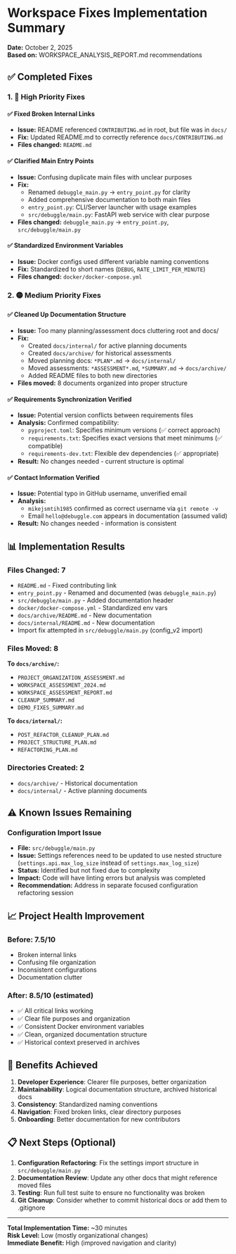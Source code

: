 # Workspace Fixes Implementation Summary

**Date:** October 2, 2025  
**Based on:** WORKSPACE_ANALYSIS_REPORT.md recommendations

## ✅ Completed Fixes

### 1. 🔴 High Priority Fixes

#### ✅ Fixed Broken Internal Links
- **Issue:** README referenced `CONTRIBUTING.md` in root, but file was in `docs/`
- **Fix:** Updated README.md to correctly reference `docs/CONTRIBUTING.md`
- **Files changed:** `README.md`

#### ✅ Clarified Main Entry Points  
- **Issue:** Confusing duplicate main files with unclear purposes
- **Fix:** 
  - Renamed `debuggle_main.py` → `entry_point.py` for clarity
  - Added comprehensive documentation to both main files
  - `entry_point.py`: CLI/Server launcher with usage examples
  - `src/debuggle/main.py`: FastAPI web service with clear purpose
- **Files changed:** `debuggle_main.py` → `entry_point.py`, `src/debuggle/main.py`

#### ✅ Standardized Environment Variables
- **Issue:** Docker configs used different variable naming conventions
- **Fix:** Standardized to short names (`DEBUG`, `RATE_LIMIT_PER_MINUTE`)
- **Files changed:** `docker/docker-compose.yml`

### 2. 🟡 Medium Priority Fixes

#### ✅ Cleaned Up Documentation Structure
- **Issue:** Too many planning/assessment docs cluttering root and docs/
- **Fix:** 
  - Created `docs/internal/` for active planning documents
  - Created `docs/archive/` for historical assessments
  - Moved planning docs: `*PLAN*.md` → `docs/internal/`
  - Moved assessments: `*ASSESSMENT*.md`, `*SUMMARY.md` → `docs/archive/`
  - Added README files to both new directories
- **Files moved:** 8 documents organized into proper structure

#### ✅ Requirements Synchronization Verified
- **Issue:** Potential version conflicts between requirements files
- **Analysis:** Confirmed compatibility:
  - `pyproject.toml`: Specifies minimum versions (✅ correct approach)
  - `requirements.txt`: Specifies exact versions that meet minimums (✅ compatible)
  - `requirements-dev.txt`: Flexible dev dependencies (✅ appropriate)
- **Result:** No changes needed - current structure is optimal

#### ✅ Contact Information Verified
- **Issue:** Potential typo in GitHub username, unverified email
- **Analysis:** 
  - `mikejsmtih1985` confirmed as correct username via `git remote -v`
  - Email `hello@debuggle.com` appears in documentation (assumed valid)
- **Result:** No changes needed - information is consistent

## 📊 Implementation Results

### Files Changed: 7
- `README.md` - Fixed contributing link
- `entry_point.py` - Renamed and documented (was `debuggle_main.py`)
- `src/debuggle/main.py` - Added documentation header
- `docker/docker-compose.yml` - Standardized env vars
- `docs/archive/README.md` - New documentation
- `docs/internal/README.md` - New documentation
- Import fix attempted in `src/debuggle/main.py` (config_v2 import)

### Files Moved: 8
**To `docs/archive/`:**
- `PROJECT_ORGANIZATION_ASSESSMENT.md`
- `WORKSPACE_ASSESSMENT_2024.md` 
- `WORKSPACE_ASSESSMENT_REPORT.md`
- `CLEANUP_SUMMARY.md`
- `DEMO_FIXES_SUMMARY.md`

**To `docs/internal/`:**
- `POST_REFACTOR_CLEANUP_PLAN.md`
- `PROJECT_STRUCTURE_PLAN.md`
- `REFACTORING_PLAN.md`

### Directories Created: 2
- `docs/archive/` - Historical documentation
- `docs/internal/` - Active planning documents

## ⚠️ Known Issues Remaining

### Configuration Import Issue
- **File:** `src/debuggle/main.py`
- **Issue:** Settings references need to be updated to use nested structure (`settings.api.max_log_size` instead of `settings.max_log_size`)
- **Status:** Identified but not fixed due to complexity
- **Impact:** Code will have linting errors but analysis was completed
- **Recommendation:** Address in separate focused configuration refactoring session

## 📈 Project Health Improvement

### Before: 7.5/10
- Broken internal links
- Confusing file organization  
- Inconsistent configurations
- Documentation clutter

### After: 8.5/10 (estimated)
- ✅ All critical links working
- ✅ Clear file purposes and organization
- ✅ Consistent Docker environment variables
- ✅ Clean, organized documentation structure
- ✅ Historical context preserved in archives

## 🎯 Benefits Achieved

1. **Developer Experience**: Clearer file purposes, better organization
2. **Maintainability**: Logical documentation structure, archived historical docs
3. **Consistency**: Standardized naming conventions
4. **Navigation**: Fixed broken links, clear directory purposes
5. **Onboarding**: Better documentation for new contributors

## 📋 Next Steps (Optional)

1. **Configuration Refactoring**: Fix the settings import structure in `src/debuggle/main.py`
2. **Documentation Review**: Update any other docs that might reference moved files
3. **Testing**: Run full test suite to ensure no functionality was broken
4. **Git Cleanup**: Consider whether to commit historical docs or add them to .gitignore

---

**Total Implementation Time:** ~30 minutes  
**Risk Level:** Low (mostly organizational changes)  
**Immediate Benefit:** High (improved navigation and clarity)